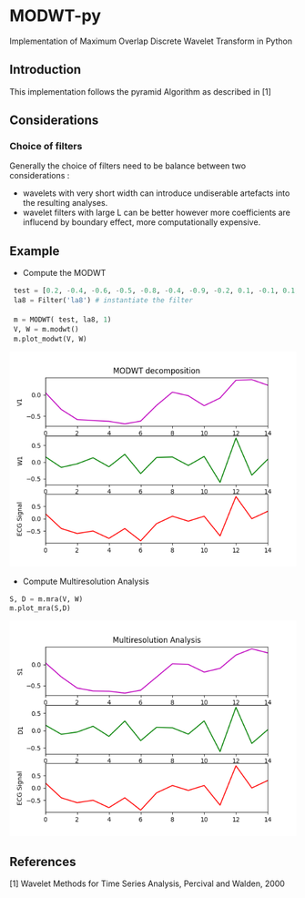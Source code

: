 # MODWT-py
Implementation of Maximum Overlap Discrete Wavelet Transform in Python

## Introduction 
This implementation follows the pyramid Algorithm as described in [1]

## Considerations
### Choice of filters
Generally the choice of filters need to be balance between two considerations : 
- wavelets with very short width can introduce undiserable artefacts into the resulting analyses. 
- wavelet filters with large L can be better however more coefficients are influcend by boundary effect, more computationally expensive.

## Example

- Compute the MODWT 
```python
 test = [0.2, -0.4, -0.6, -0.5, -0.8, -0.4, -0.9, -0.2, 0.1, -0.1, 0.1, -0.7, 0.9, 0, 0.3]
 la8 = Filter('la8') # instantiate the filter
 
 m = MODWT( test, la8, 1) 	
 V, W = m.modwt()
 m.plot_modwt(V, W)
```

![Plot of the Wavelet and Scaling cofficients](modwt.png)

- Compute Multiresolution Analysis
```python
S, D = m.mra(V, W)
m.plot_mra(S,D)
```
![Plot of the Details and Smooth cofficients](mra.png)

## References
[1] Wavelet Methods for Time Series Analysis, Percival and Walden, 2000
